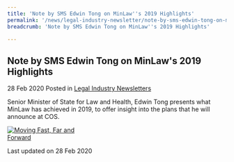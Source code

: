```yaml
---
title: 'Note by SMS Edwin Tong on MinLaw''s 2019 Highlights'
permalink: '/news/legal-industry-newsletter/note-by-sms-edwin-tong-on-minlaw''s-2019-highlights/'/
breadcrumb: 'Note by SMS Edwin Tong on MinLaw''s 2019 Highlights'

---
```



<style>
  .image {width: 200px;}
  .image img {max-width: 100%;}
</style>

Note by SMS Edwin Tong on MinLaw's 2019 Highlights
---

28 Feb 2020 Posted in [Legal Industry Newsletters](/news/legal-industry-newsletters/)

Senior Minister of State for Law and Health, Edwin Tong presents what MinLaw has achieved in 2019, to offer insight into the plans that he will announce at COS.

<div class="image">
  <a href="/files/COS2020Note28Feb.pdf"><img src="/images/COS2020Note28Feb.jpg/" title="Moving Fast, Far and Forward" alt="Moving Fast, Far and Forward"></a>
</div>

<p class="right-side-updated">Last updated on 28 Feb 2020</p>
